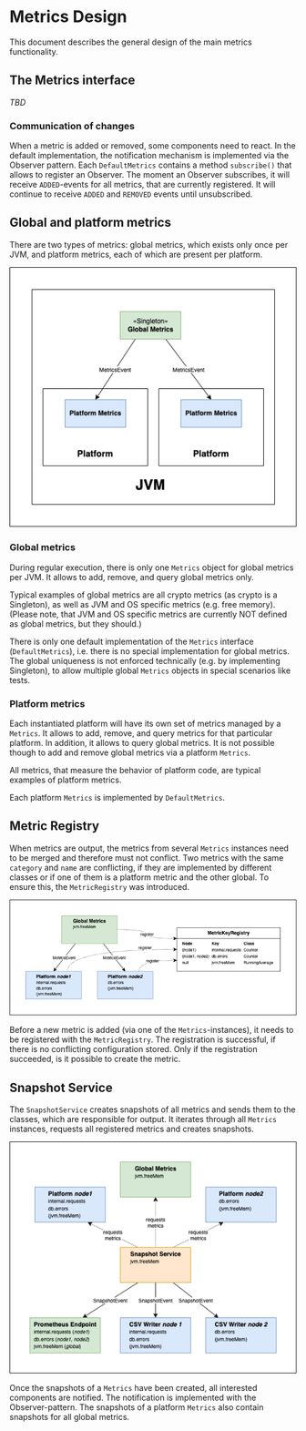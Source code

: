 # Metrics Design

This document describes the general design of the main metrics functionality.



## The Metrics interface

_TBD_

### Communication of changes

When a metric is added or removed, some components need to react.
In the default implementation, the notification mechanism is implemented via the Observer pattern.
Each `DefaultMetrics` contains a method `subscribe()` that allows to register an Observer.
The moment an Observer subscribes, it will receive `ADDED`-events for all metrics, that are currently registered.
It will continue to receive `ADDED` and `REMOVED` events until unsubscribed.



## Global and platform metrics

There are two types of metrics: global metrics, which exists only once per JVM, and platform metrics, each of which are present per platform.

![Global and platfrom metrics](metrics_overview.png)

### Global metrics

During regular execution, there is only one `Metrics` object for global metrics per JVM.
It allows to add, remove, and query global metrics only.

Typical examples of global metrics are all crypto metrics (as crypto is a Singleton), as well as JVM and OS specific metrics (e.g. free memory).
(Please note, that JVM and OS specific metrics are currently NOT defined as global metrics, but they should.)

There is only one default implementation of the `Metrics` interface (`DefaultMetrics`), i.e. there is no special implementation for global metrics.
The global uniqueness is not enforced technically (e.g. by implementing Singleton), to allow multiple global `Metrics` objects in special scenarios like tests.

### Platform metrics

Each instantiated platform will have its own set of metrics managed by a `Metrics`.
It allows to add, remove, and query metrics for that particular platform.
In addition, it allows to query global metrics.
It is not possible though to add and remove global metrics via a platform `Metrics`.

All metrics, that measure the behavior of platform code, are typical examples of platform metrics.

Each platform `Metrics` is implemented by `DefaultMetrics`.



## Metric Registry

When metrics are output, the metrics from several `Metrics` instances need to be merged and therefore must not conflict.
Two metrics with the same `category` and `name` are conflicting, if they are implemented by different classes or if one of them is a platform metric and the other global. 
To ensure this, the `MetricRegistry` was introduced.

![MetricRegistry](metrics_registry.png)

Before a new metric is added (via one of the `Metrics`-instances), it needs to be registered with the `MetricRegistry`.
The registration is successful, if there is no conflicting configuration stored.
Only if the registration succeeded, is it possible to create the metric.



## Snapshot Service

The `SnapshotService` creates snapshots of all metrics and sends them to the classes, which are responsible for output.
It iterates through all `Metrics` instances, requests all registered metrics and creates snapshots.

![SnapshotService](metrics_snapshot_service.png)

Once the snapshots of a `Metrics` have been created, all interested components are notified.
The notification is implemented with the Observer-pattern.
The snapshots of a platform `Metrics` also contain snapshots for all global metrics.